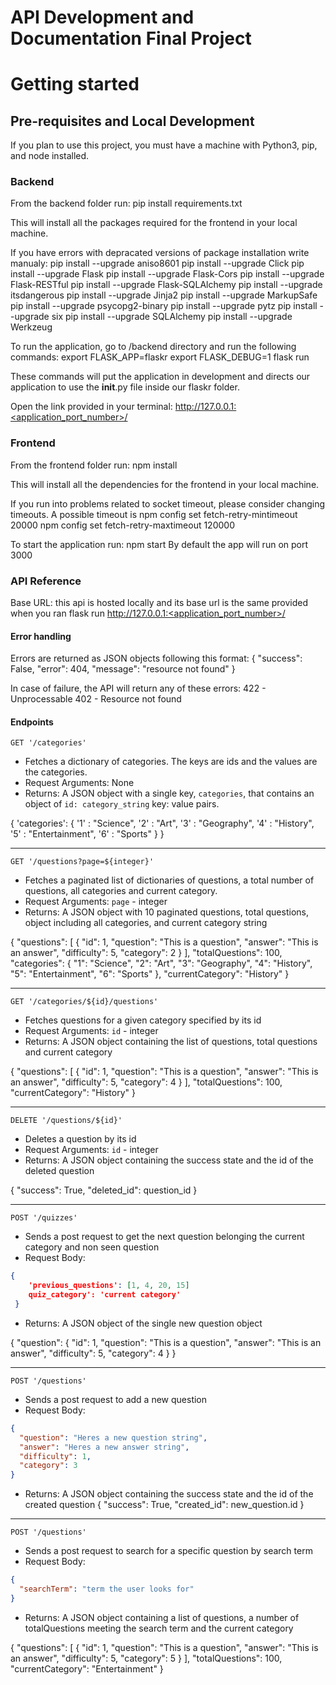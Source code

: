 # API Development and Documentation Final Project

# Getting started #

## Pre-requisites and Local Development ##
If you plan to use this project, you must have a machine with Python3, pip, and node installed.

### Backend ###
From the backend folder run:
    pip install requirements.txt

This will install all the packages required for the frontend in your local machine.

If you have errors with depracated versions of package installation write manualy:
pip install --upgrade aniso8601
pip install --upgrade Click
pip install --upgrade Flask
pip install --upgrade Flask-Cors
pip install --upgrade Flask-RESTful
pip install --upgrade Flask-SQLAlchemy
pip install --upgrade itsdangerous
pip install --upgrade Jinja2
pip install --upgrade MarkupSafe
pip install --upgrade psycopg2-binary
pip install --upgrade pytz
pip install --upgrade six
pip install --upgrade SQLAlchemy
pip install --upgrade Werkzeug

To run the application, go to /backend directory and run the following commands:
export FLASK_APP=flaskr
export FLASK_DEBUG=1
flask run

These commands will put the application in development and directs our application to use the __init__.py file inside our flaskr folder.

Open the link provided in your terminal: 
http://127.0.0.1:<application_port_number>/


### Frontend ###

From the frontend folder run:
    npm install 

This will install all the dependencies for the frontend in your local machine.

If you run into problems related to socket timeout, please consider changing timeouts. 
A possible timeout is
npm config set fetch-retry-mintimeout 20000
npm config set fetch-retry-maxtimeout 120000

To start the application run:
    npm start
By default the app will run on port 3000


### API Reference ###
Base URL: this api is hosted locally and its base url is the same provided when you ran 
    flask run
http://127.0.0.1:<application_port_number>/

#### Error handling ####
Errors are returned as JSON objects following this format:
    {
        "success": False,
        "error": 404,
        "message": "resource not found"
    }

In case of failure, the API will return any of these errors: 
    422 - Unprocessable
    402 - Resource not found

#### Endpoints ####

`GET '/categories'`

- Fetches a dictionary of categories. The keys are ids and the values are the categories.
- Request Arguments: None
- Returns: A JSON object with a single key, `categories`, that contains an object of `id: category_string` key: value pairs.

{
    'categories': { '1' : "Science",
    '2' : "Art",
    '3' : "Geography",
    '4' : "History",
    '5' : "Entertainment",
    '6' : "Sports" }
}


---


`GET '/questions?page=${integer}'`

- Fetches a paginated list of dictionaries of questions, a total number of questions, all categories and current category.
- Request Arguments: `page` - integer
- Returns: A JSON object with 10 paginated questions, total questions, object including all categories, and current category string

{
  "questions": [
    {
      "id": 1,
      "question": "This is a question",
      "answer": "This is an answer",
      "difficulty": 5,
      "category": 2
    }
  ],
  "totalQuestions": 100,
  "categories": {
    "1": "Science",
    "2": "Art",
    "3": "Geography",
    "4": "History",
    "5": "Entertainment",
    "6": "Sports"
  },
  "currentCategory": "History"
}


---


`GET '/categories/${id}/questions'`

- Fetches questions for a given category specified by its id
- Request Arguments: `id` - integer
- Returns: A JSON object containing the list of questions, total questions and current category


{
  "questions": [
    {
      "id": 1,
      "question": "This is a question",
      "answer": "This is an answer",
      "difficulty": 5,
      "category": 4
    }
  ],
  "totalQuestions": 100,
  "currentCategory": "History"
}


---


`DELETE '/questions/${id}'`

- Deletes a question by its id
- Request Arguments: `id` - integer
- Returns: A JSON object containing the success state and the id of the deleted question


{
    "success": True, 
    "deleted_id": question_id
}


---


`POST '/quizzes'`

- Sends a post request to get the next question belonging the current category and non seen question
- Request Body:

```json
{
    'previous_questions': [1, 4, 20, 15]
    quiz_category': 'current category'
 }
```

- Returns: A JSON object of the single new question object


{
  "question": {
    "id": 1,
    "question": "This is a question",
    "answer": "This is an answer",
    "difficulty": 5,
    "category": 4
  }
}


---


`POST '/questions'`

- Sends a post request to add a new question
- Request Body:

```json
{
  "question": "Heres a new question string",
  "answer": "Heres a new answer string",
  "difficulty": 1,
  "category": 3
}
```

- Returns: A JSON object containing the success state and the id of the created question
{
    "success": True, 
    "created_id": new_question.id
}


---


`POST '/questions'`

- Sends a post request to search for a specific question by search term
- Request Body:

```json
{
  "searchTerm": "term the user looks for"
}
```

- Returns: A JSON object containing a list of questions, a number of totalQuestions meeting the search term and the current category


{
  "questions": [
    {
      "id": 1,
      "question": "This is a question",
      "answer": "This is an answer",
      "difficulty": 5,
      "category": 5
    }
  ],
  "totalQuestions": 100,
  "currentCategory": "Entertainment"
}
